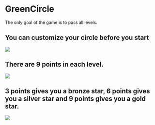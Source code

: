 # GreenCircle

The only goal of the game is to pass all levels.

## You can customize your circle before you start

<img src="https://github.com/muratkrdl/GreenCircle/blob/main/Pictures/Customize.gif" width="auto">

## There are 9 points in each level.

<img src="https://github.com/muratkrdl/GreenCircle/blob/main/Pictures/Star.png" width="auto">

## 3 points gives you a bronze star, 6 points gives you a silver star and 9 points gives you a gold star.

<img src="https://github.com/muratkrdl/GreenCircle/blob/main/Pictures/Stars.gif" width="auto">
